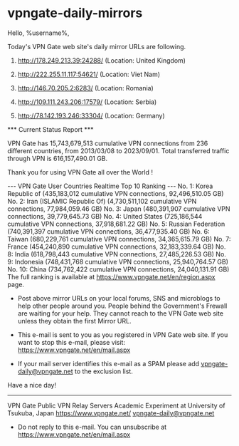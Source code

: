 # vpngate-daily-mirrors

Hello, %username%,

Today's VPN Gate web site's daily mirror URLs are following.

1. http://178.249.213.39:24288/
   (Location: United Kingdom)

2. http://222.255.11.117:54621/
   (Location: Viet Nam)

3. http://146.70.205.2:6283/
   (Location: Romania)

4. http://109.111.243.206:17579/
   (Location: Serbia)

5. http://78.142.193.246:33304/
   (Location: Germany)


*** Current Status Report ***

VPN Gate has 15,743,679,513 cumulative VPN connections from 236 different countries, from 2013/03/08 to 2023/09/01.
Total transferred traffic through VPN is 616,157,490.01 GB.

Thank you for using VPN Gate all over the World !


--- VPN Gate User Countries Realtime Top 10 Ranking ---
No. 1: Korea Republic of (435,183,012 cumulative VPN connections, 92,496,510.05 GB)
No. 2: Iran (ISLAMIC Republic Of) (4,730,511,102 cumulative VPN connections, 77,984,059.46 GB)
No. 3: Japan (480,391,907 cumulative VPN connections, 39,779,645.73 GB)
No. 4: United States (725,186,544 cumulative VPN connections, 37,918,681.22 GB)
No. 5: Russian Federation (740,391,397 cumulative VPN connections, 36,477,935.40 GB)
No. 6: Taiwan (680,229,761 cumulative VPN connections, 34,365,615.79 GB)
No. 7: France (454,240,890 cumulative VPN connections, 32,183,339.64 GB)
No. 8: India (618,798,443 cumulative VPN connections, 27,485,226.53 GB)
No. 9: Indonesia (748,431,768 cumulative VPN connections, 25,940,764.57 GB)
No. 10: China (734,762,422 cumulative VPN connections, 24,040,131.91 GB)
The full ranking is available at https://www.vpngate.net/en/region.aspx page.


* Post above mirror URLs on your local forums, SNS and microblogs
  to help other people around you.
  People behind the Government's Frewall are waiting for your help.
  They cannot reach to the VPN Gate web site
  unless they obtain the first Mirror URL.

* This e-mail is sent to you as you registered in VPN Gate web site.
  If you want to stop this e-mail, please visit:
  https://www.vpngate.net/en/mail.aspx

* If your mail server identifies this e-mail as a SPAM
  please add vpngate-daily@vpngate.net to the exclusion list.

Have a nice day!

------------------------------------------------------
VPN Gate Public VPN Relay Servers
Academic Experiment at University of Tsukuba, Japan
https://www.vpngate.net/
vpngate-daily@vpngate.net
* Do not reply to this e-mail.
  You can unsubscribe at https://www.vpngate.net/en/mail.aspx


